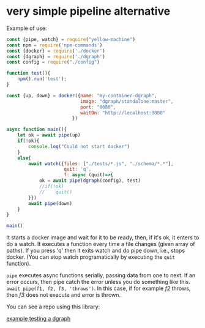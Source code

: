 # very simple pipeline alternative

Example of use:

```js
const {pipe, watch} = require("yellow-machine")
const npm = require('npm-commands')
const {docker} = require('./docker')
const {dgraph} = require('./dgraph')
const config = require("./config")

function test(){
    npm().run('test');
}

const {up, down} = docker({name: "my-container-dgraph", 
                           image: "dgraph/standalone:master", 
                           port: "8080", 
                           waitOn: "http://localhost:8080"
                        })

async function main(){
    let ok = await pipe(up)
    if(!ok){
        console.log("Could not start docker")
    }
    else{
        await watch({files: ["./tests/*.js", "./schema/*.*"], 
                     quit: 'q', 
                     f: async (quit)=>{
            ok = await pipe(dgraph(config), test) 
            //if(!ok)   
            //    quit()
        }})
        await pipe(down)
    }
}

main()
```

It starts a docker image and wait for it to be ready, then, if it's ok, it enters to do a watch. It executes a function every time a file changes (given array of paths). If you press 'q' then it exits watch and do pipe down, i.e., stops docker. (You can stop watch programatically by executing the `quit` function).

`pipe` executes async functions serially, passing data from one to next. If an error occurs, then pipe catch the error unless you do something like this. `await pipe(f1, f2, f3, 'throws')`. In this case, if for example *f2* throws, then *f3* does not execute and error is thrown.

You can see a repo using this library:

[example testing a dgraph](https://github.com/yellowmachine/example-test-your-dgraph)